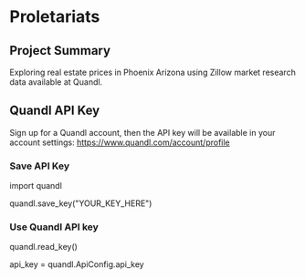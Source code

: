 # Proletariats

## Project Summary

Exploring real estate prices in Phoenix Arizona using Zillow market research data available at Quandl.

## Quandl API Key
Sign up for a Quandl account, then the API key will be available in your account settings: https://www.quandl.com/account/profile 

### Save API Key

import quandl

quandl.save_key("YOUR_KEY_HERE")

### Use Quandl API key

quandl.read_key()

api_key = quandl.ApiConfig.api_key

